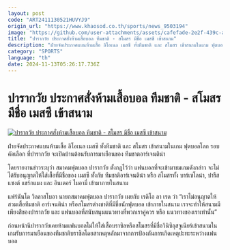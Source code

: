 ```yaml
---
layout: post
code: "ART2411130521HUVYJ9"
origin_url: "https://www.khaosod.co.th/sports/news_9503194"
image: "https://github.com/user-attachments/assets/cafefade-2e2f-439c-ab97-e9d4c26bb84a"
title: "ปารากวัย ประกาศสั่งห้ามเสื้อบอล ทีมชาติ - สโมสร มีชื่อ เมสซี เข้าสนาม"
description: "ฝ่ายจัดประกาศแบนห้ามเสื้อ ลิโอเนล เมสซี ทั้งทีมชาติ และ สโมสร เข้าสนามในเกม ฟุตบอลโลก รอบคัดเลือก ที่ปารากวัย จะเปิดบ้านต้อนรับการมาเยือนขอ"
category: "SPORTS"
language: "th"
date: 2024-11-13T05:26:17.736Z
---
```


# ปารากวัย ประกาศสั่งห้ามเสื้อบอล ทีมชาติ - สโมสร มีชื่อ เมสซี เข้าสนาม

[![ปารากวัย ประกาศสั่งห้ามเสื้อบอล ทีมชาติ - สโมสร มีชื่อ เมสซี เข้าสนาม](https://www.khaosod.co.th/wpapp/uploads/2024/11/Messi11.jpg "ปารากวัย ประกาศสั่งห้ามเสื้อบอล ทีมชาติ - สโมสร มีชื่อ เมสซี เข้าสนาม")](https://www.khaosod.co.th/wpapp/uploads/2024/11/Messi11.jpg)

ฝ่ายจัดประกาศแบนห้ามเสื้อ ลิโอเนล เมสซี ทั้งทีมชาติ และ สโมสร เข้าสนามในเกม ฟุตบอลโลก รอบคัดเลือก ที่ปารากวัย จะเปิดบ้านต้อนรับการมาเยือนของ ทีมชาตอาร์เจนติน่า

โดยรายงานข่าวระบุว่า สมาคมฟุตบอล ปารากวัย ตั้งกฎไว้ว่า แฟนบอลที่จะเข้ามาชมเกมดังกล่าว จะไม่ได้รับอนุญาตให้ใส่เสื้อที่มีชื่อของ เมสซี ทั้งกับ ทีมชาติอาร์เจนติน่า หรือ สโมสรทั้ง บาร์เซโลน่า, ปารีส แซงต์ แชร์กแมง และ อินเตอร์ ไมอามี่ เข้ามาภายในสนาม

แฟร์นันโด วิลลาสโบอา นายกสมาคมฟุตบอล ปารากวัย เผยกับ เรดิโอ ลา เรด ว่า “เราไม่อนุญาตให้สวมเสื้อทีมชาติ อาร์เจนติน่า หรือสโมสรต่างชาติที่มีชื่อนักฟุตบอล เข้าภายในสนาม เราจะทำให้สนามมีเพียงสีของปารากวัย และ แฟนบอลที่สนับสนุนแนวทางที่พวกเราคู่ควร หรือ แนวทางของเราเท่านั้น”

ก่อนหน้านีปารากวัยเคยห้ามแฟนบอลไม่ให้ใส่เสื้อบราซิลหรือสโมสรที่มีชื่อวินิซิอุสจูเนียร์เข้าสนามในเกมรับการมาเยือนของทีมชาติบราซิลโดยสาเหตุหลักมาจากการป้องกันการเกิดเหตุปะทะระหว่างแฟนบอล